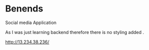 # Benends
Social media Application

As I was just learning backend therefore there is no styling added .

http://13.234.38.236/
